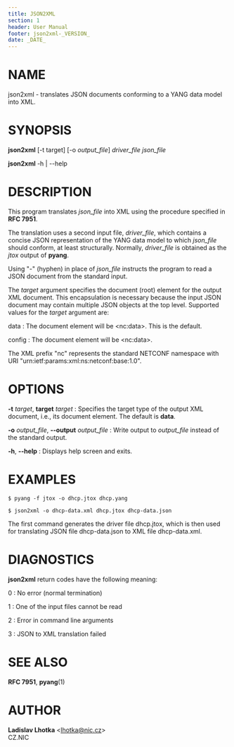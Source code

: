 ```yaml
---
title: JSON2XML
section: 1
header: User Manual
footer: json2xml-_VERSION_
date: _DATE_
---
```

# NAME

json2xml - translates JSON documents conforming to a YANG data
model into XML.

# SYNOPSIS

**json2xml** [-t target] [-o *output_file*] *driver_file* *json_file*

**json2xml** -h | -\-help


# DESCRIPTION

This program translates *json_file* into XML using the procedure
specified in **RFC 7951**.

The translation uses a second input file, *driver_file*, which
contains a concise JSON representation of the YANG data model to which
*json_file* should conform, at least structurally. Normally,
*driver_file* is obtained as the *jtox* output of **pyang**.

Using \"-\" (hyphen) in place of *json_file* instructs the program to
read a JSON document from the standard input.

The *target* argument specifies the document (root) element for the
output XML document. This encapsulation is necessary because the input
JSON document may contain multiple JSON objects at the top
level. Supported values for the *target* argument are:

data
:   The document element will be &lt;nc:data&gt;. This is the default.

config
:   The document element will be &lt;nc:data&gt;.

The XML prefix \"nc\" represents the standard NETCONF namespace with URI
\"urn:ietf:params:xml:ns:netconf:base:1.0\".

# OPTIONS

**-t** *target*, **target** *target*
:    Specifies the target type of the output XML document,
     i.e., its document element. The default is **data**.

**-o** *output_file*, **-\-output** *output_file*
:    Write output to *output_file* instead of the standard output.

**-h**, **-\-help**
:    Displays help screen and exits.

# EXAMPLES

    $ pyang -f jtox -o dhcp.jtox dhcp.yang

    $ json2xml -o dhcp-data.xml dhcp.jtox dhcp-data.json

The first command generates the driver file dhcp.jtox, which is then
used for translating JSON file dhcp-data.json to XML file
dhcp-data.xml.

# DIAGNOSTICS

**json2xml** return codes have the following meaning:

0
:   No error (normal termination)

1
:   One of the input files cannot be read

2
:   Error in command line arguments

3
:   JSON to XML translation failed

# SEE ALSO

**RFC 7951**, **pyang**(1)


# AUTHOR

**Ladislav Lhotka** &lt;lhotka@nic.cz&gt;\
CZ.NIC
